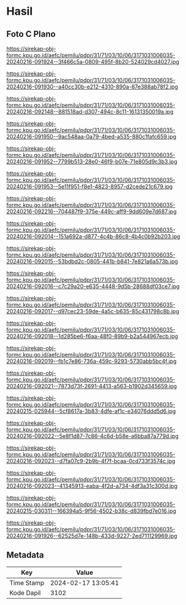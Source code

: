 # Hasil

## Foto C Plano

https://sirekap-obj-formc.kpu.go.id/aefc/pemilu/pdpr/31/71/03/10/06/3171031006035-20240216-091924--3f466c5a-0809-495f-8b20-524029cd4027.jpg

https://sirekap-obj-formc.kpu.go.id/aefc/pemilu/pdpr/31/71/03/10/06/3171031006035-20240216-091930--a40cc30b-e212-4310-890a-87e388ab78f2.jpg

https://sirekap-obj-formc.kpu.go.id/aefc/pemilu/pdpr/31/71/03/10/06/3171031006035-20240216-092148--881518ad-d307-494c-8c11-16131350019a.jpg

https://sirekap-obj-formc.kpu.go.id/aefc/pemilu/pdpr/31/71/03/10/06/3171031006035-20240216-091950--9ac548aa-0a79-4bed-a535-880c1fafc659.jpg

https://sirekap-obj-formc.kpu.go.id/aefc/pemilu/pdpr/31/71/03/10/06/3171031006035-20240216-091952--7799b513-28e0-46f9-b07e-71e805d9c3b3.jpg

https://sirekap-obj-formc.kpu.go.id/aefc/pemilu/pdpr/31/71/03/10/06/3171031006035-20240216-091953--5e11f951-f8e1-4823-8957-d2cede21c679.jpg

https://sirekap-obj-formc.kpu.go.id/aefc/pemilu/pdpr/31/71/03/10/06/3171031006035-20240216-092216--704487f9-375e-449c-aff9-9dd609e7d687.jpg

https://sirekap-obj-formc.kpu.go.id/aefc/pemilu/pdpr/31/71/03/10/06/3171031006035-20240216-092014--151a692a-d877-4c4b-86c8-4b4c0b92b203.jpg

https://sirekap-obj-formc.kpu.go.id/aefc/pemilu/pdpr/31/71/03/10/06/3171031006035-20240216-092015--53bdbd2c-0805-441b-b841-7e821a6a573b.jpg

https://sirekap-obj-formc.kpu.go.id/aefc/pemilu/pdpr/31/71/03/10/06/3171031006035-20240216-092016--c7c29a20-e635-4448-9d5b-28688df03ce7.jpg

https://sirekap-obj-formc.kpu.go.id/aefc/pemilu/pdpr/31/71/03/10/06/3171031006035-20240216-092017--d97cec23-59de-4a5c-b635-85c431798c8b.jpg

https://sirekap-obj-formc.kpu.go.id/aefc/pemilu/pdpr/31/71/03/10/06/3171031006035-20240216-092018--1d285be6-f6aa-48f0-89b9-b2a544967ecb.jpg

https://sirekap-obj-formc.kpu.go.id/aefc/pemilu/pdpr/31/71/03/10/06/3171031006035-20240216-092019--fb1c7e86-736a-459c-9293-5730abb5bc4f.jpg

https://sirekap-obj-formc.kpu.go.id/aefc/pemilu/pdpr/31/71/03/10/06/3171031006035-20240216-092021--7873d73f-2691-4413-a563-b1902d345659.jpg

https://sirekap-obj-formc.kpu.go.id/aefc/pemilu/pdpr/31/71/03/10/06/3171031006035-20240215-025944--5cf8617a-3b83-4dfe-af1c-e34076ddd5d6.jpg

https://sirekap-obj-formc.kpu.go.id/aefc/pemilu/pdpr/31/71/03/10/06/3171031006035-20240216-092022--5e8f1d87-7c86-4c6d-b58e-a6bba87a779d.jpg

https://sirekap-obj-formc.kpu.go.id/aefc/pemilu/pdpr/31/71/03/10/06/3171031006035-20240216-092023--d7fa07c9-2b9b-4f7f-bcaa-0cd733f3574c.jpg

https://sirekap-obj-formc.kpu.go.id/aefc/pemilu/pdpr/31/71/03/10/06/3171031006035-20240216-092023--41345913-eaba-4f2d-a734-4df3a31c300d.jpg

https://sirekap-obj-formc.kpu.go.id/aefc/pemilu/pdpr/31/71/03/10/06/3171031006035-20240215-030311--166394a5-9f56-4502-b38c-d839fbd7e016.jpg

https://sirekap-obj-formc.kpu.go.id/aefc/pemilu/pdpr/31/71/03/10/06/3171031006035-20240216-091926--62525d7e-148b-433d-9227-2ed711129969.jpg


## Metadata

| Key        | Value               |
| ---------- | ------------------- |
| Time Stamp | 2024-02-17 13:05:41 |
| Kode Dapil | 3102                |



